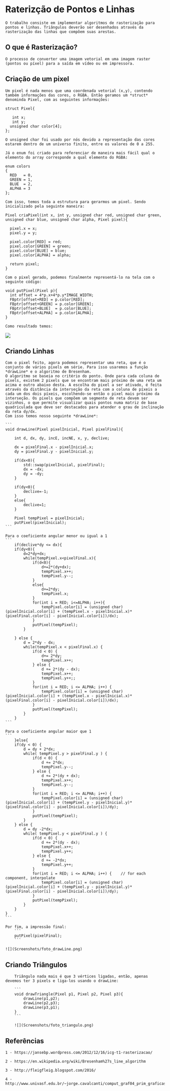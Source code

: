 # Raterizção de Pontos e Linhas
	O trabalho consiste em implementar algoritmos de rasterização para pontos e linhas. Triângulos deverão ser desenhados através da rasterização das linhas que compõem suas arestas.
  
## O que é Rasterização?
	O processo de converter uma imagem vetorial em uma imagem raster (pontos ou píxel) para a saída em vídeo ou em impressora.
    
## Criação de um pixel
	Um pixel é nada menos que uma coordenada vetorial (x,y), contendo também informações das cores, o RGBA. Então geramos um *struct* denominda Pixel, com as seguintes informações:
  ```
  struct Pixel{

	 int x;
	 int y;
	unsigned char color[4];
};
  ```
	O unsigned char foi usado por nós devido a representação das cores estarem dentro de um universo finito, entre os valores de 0 a 255.
  
	Já o enum foi criado para referenciar de maneira mais fácil qual o elemento do array corresponde a qual elemento do RGBA:
  ```
  enum colors
{
	RED   = 0,
    GREEN = 1,
    BLUE  = 2,
    ALPHA = 3
};
  ```
  
	Com isso, temos toda a estrutura para gerarmos um pixel. Sendo inicializado pela seguinte maneira:
  ```
  Pixel criaPixel(int x, int y, unsigned char red, unsigned char green, unsigned char blue, unsigned char alpha, Pixel pixel){

	pixel.x = x;
	pixel.y = y;

	pixel.color[RED] = red;
	pixel.color[GREEN] = green;
	pixel.color[BLUE] = blue;
	pixel.color[ALPHA] = alpha;

	return pixel;
}
  ```
  
	Com o pixel gerado, podemos finalmente representá-lo na tela com o seguinte código:
  ```
  void putPixel(Pixel p){
	int offset = 4*p.x+4*p.y*IMAGE_WIDTH;  
	FBptr[offset+RED] = p.color[RED];
	FBptr[offset+GREEN] = p.color[GREEN];
	FBptr[offset+BLUE]  = p.color[BLUE];
	FBptr[offset+ALPHA] = p.color[ALPHA];	
}
  ```
  
	Como resultado temos:
  
  ![](Screenshots/foto_pixels.png)
  
## Criando Linhas
	Com o pixel feito, agora podemos representar uma reta, que é o conjunto de vários pixels em série. Para isso usaremos a função *drawLine* e o algoritmo de Bresenham.
	O algoritmo se baseia no critério do ponto. Onde para cada coluna de pixels, existem 2 pixels que se encontram mais próximo de uma reta um acima e outro abaixo desta. A escolha do pixel a ser ativado, é feita através da distância da interseção da reta com a coluna de píxeis a cada um dos dois píxeis, escolhendo-se então o pixel mais próximo da interseção. Os pixels que compõem um segmento de reta devem ser vizinhos, o que permite visualizar quais pontos numa matriz de base quadriculada que deve ser destacados para atender o grau de inclinação da reta dy/dx.
	Com isso temos nosso seguinte *drawLine*:
	
	```
	void drawLine(Pixel pixelInicial, Pixel pixelFinal){

		int d, dx, dy, incE, incNE, x, y, declive;

		dx = pixelFinal.x - pixelInicial.x;
		dy = pixelFinal.y - pixelInicial.y;

		if(dx<0){
			std::swap(pixelInicial, pixelFinal);
			dx = -dx;
			dy = -dy;
		}

		if(dy<0){
			declive=-1;
		}
		else{
			declive=1;
		}

		Pixel tempPixel = pixelInicial;
		putPixel(pixelInicial);
	```
	
	Para o coeficiente angular menor ou igual a 1
	```
		if(declive*dy <= dx){
		if(dy<0){
			d=2*dy+dx;
			while(tempPixel.x<pixelFinal.x){
				if(d<0){
					d+=2*(dy+dx);
					tempPixel.x++;
					tempPixel.y--;
				}
				else{
					d+=2*dy;
					tempPixel.x;
				}
				for(int i = RED; i<=ALPHA; i++){
					tempPixel.color[i] = (unsigned char)(pixelInicial.color[i] + (tempPixel.x - pixelInicial.x)*(pixelFinal.color[i] - pixelInicial.color[i])/dx);
				}
				putPixel(tempPixel);
			}
		
		} else {
            d = 2*dy - dx;            
            while(tempPixel.x < pixelFinal.x) { 
                if(d < 0) {                 
                    d+= 2*dy;
                    tempPixel.x++;
                } else {                    
                    d += 2*(dy - dx);
                    tempPixel.x++;
                    tempPixel.y++;;
                }
                for(int i = RED; i <= ALPHA; i++) {
                    tempPixel.color[i] = (unsigned char)(pixelInicial.color[i] + (tempPixel.x - pixelInicial.x)*(pixelFinal.color[i] - pixelInicial.color[i])/dx);
                }
                putPixel(tempPixel);
            }
        }
	```
	
	Para o coeficiente angular maior que 1
	```
		}else{
        if(dy < 0) {
            d = dy + 2*dx;
            while( tempPixel.y > pixelFinal.y ) {     
                if(d < 0) {                
                    d += 2*dx;
                    tempPixel.y--;
                } else {
                    d += 2*(dy + dx);
                    tempPixel.x++;
                    tempPixel.y--;
                }
                for(int i = RED; i <= ALPHA; i++) {   
                    tempPixel.color[i] = (unsigned char)(pixelInicial.color[i] + (tempPixel.y - pixelInicial.y)*(pixelFinal.color[i] - pixelInicial.color[i])/dy);
                }
                putPixel(tempPixel);
            }
        } else {
            d = dy -2*dx;
            while( tempPixel.y < pixelFinal.y ) {
                if(d < 0) { 
                    d += 2*(dy - dx);
                    tempPixel.x++;
                    tempPixel.y++;
                } else {
                    d += -2*dx;
                    tempPixel.y++;
                }
                for(int i = RED; i <= ALPHA; i++) {    // for each component, interpolate
                    tempPixel.color[i] = (unsigned char)(pixelInicial.color[i] + (tempPixel.y - pixelInicial.y)*(pixelFinal.color[i] - pixelInicial.color[i])/dy);
                }
                putPixel(tempPixel);
            }
        }
    }
	```
	
	Por fim, a impressão final:
		```
		putPixel(pixelFinal);
		```
		
	![](Screenshots/foto_drawLine.png)
	
## Criando Triângulos
		Triângulo nada mais é que 3 vértices ligadas, então, apenas devemos ter 3 pixels e liga-los usando o drawLine:
		
		```
		void drawTriangle(Pixel p1, Pixel p2, Pixel p3){
			drawLine(p1,p2);
			drawLine(p2,p3);
			drawLine(p3,p1);
		}
		```
		
		![](Screenshots/foto_triangulo.png)


## Referências
	1 - https://jansebp.wordpress.com/2012/12/16/icg-t1-rasterizacao/

	2 - https://en.wikipedia.org/wiki/Bresenham%27s_line_algorithm

	3 - http://fleigfleig.blogspot.com/2016/

	4 - http://www.univasf.edu.br/~jorge.cavalcanti/comput_graf04_prim_graficas2.pdf